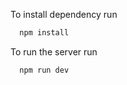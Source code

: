 To install dependency run

```bash
  npm install
```


To run the server run

```bash
  npm run dev
```